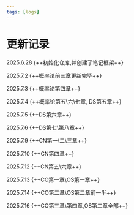 ```yaml
---
tags: [logs]
---
```

# 更新记录
2025.6.28 {++初始化仓库,并创建了笔记框架++}

2025.7.2  {++概率论前三章更新完毕++}

2025.7.3 {++概率论第四章++}

2025.7.4 {++概率论第五\六\七章, DS第五章++}

2025.7.5 {++DS第六章++}

2025.7.6 {++DS第七\第八章++}

2025.7.9 {++CN第一\二\三章++}

2025.7.10 {++CN第四章++}

2025.7.12 {++CN第五\六章++}

2025.7.13 {++CO第一章\OS第一章++}

2025.7.14 {++CO第二章\OS第二章前一半++}

2025.7.16 {++CO第三章\第四章,OS第二章全部++}